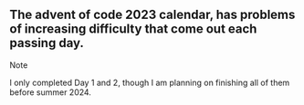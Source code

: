 ## The advent of code 2023 calendar, has problems of increasing difficulty that come out each passing day.

> [!Note]
> I only completed Day 1 and 2, though I am planning on finishing all of them before summer 2024.

